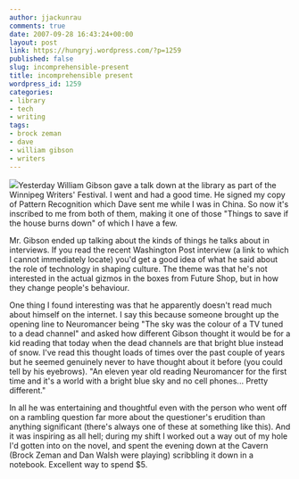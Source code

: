 ```yaml
---
author: jjackunrau
comments: true
date: 2007-09-28 16:43:24+00:00
layout: post
link: https://hungryj.wordpress.com/?p=1259
published: false
slug: incomprehensible-present
title: incomprehensible present
wordpress_id: 1259
categories:
- library
- tech
- writing
tags:
- brock zeman
- dave
- william gibson
- writers
---
```


![](http://farm2.static.flickr.com/1205/1453931470_c3809e489e.jpg?v=0)Yesterday William Gibson gave a talk down at the library as part of the Winnipeg Writers' Festival.  I went and had a good time.  He signed my copy of Pattern Recognition which Dave sent me while I was in China.  So now it's inscribed to me from both of them, making it one of those "Things to save if the house burns down" of which I have a few.

Mr. Gibson ended up talking about the kinds of things he talks about in interviews. If you read the recent Washington Post interview (a link to which I cannot immediately locate) you'd get a good idea of what he said about the role of technology in shaping culture.  The theme was that he's not interested in the actual gizmos in the boxes from Future Shop, but in how they change people's behaviour.

One thing I found interesting was that he apparently doesn't read much about himself on the internet. I say this because someone brought up the opening line to Neuromancer being "The sky was the colour of a TV tuned to a dead channel" and asked how different Gibson thought it would be for a kid reading that today when the dead channels are that bright blue instead of snow.  I've read this thought loads of times over the past couple of years but he seemed genuinely never to have thought about it before (you could tell by his eyebrows). "An eleven year old reading Neuromancer for the first time and it's a world with a bright blue sky and no cell phones... Pretty different."

In all he was entertaining and thoughtful even with the person who went off on a rambling question far more about the questioner's erudition than anything significant (there's always one of these at something like this). And it was inspiring as all hell; during my shift I worked out a way out of my hole I'd gotten into on the novel, and spent the evening down at the Cavern (Brock Zeman and Dan Walsh were playing) scribbling it down in a notebook. Excellent way to spend $5.
